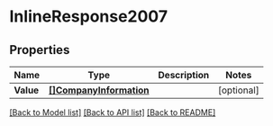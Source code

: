 # InlineResponse2007

## Properties

Name | Type | Description | Notes
------------ | ------------- | ------------- | -------------
**Value** | [**[]CompanyInformation**](companyInformation.md) |  | [optional] 

[[Back to Model list]](../README.md#documentation-for-models) [[Back to API list]](../README.md#documentation-for-api-endpoints) [[Back to README]](../README.md)


